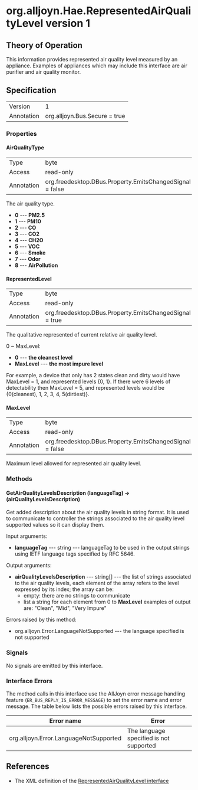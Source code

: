 # org.alljoyn.Hae.RepresentedAirQualityLevel version 1

## Theory of Operation

This information provides represented air quality level measured by an 
appliance.
Examples of appliances which may include this interface are air purifier and 
air quality monitor.

## Specification

|            |                                                                |
|------------|----------------------------------------------------------------|
| Version    | 1                                                              |
| Annotation | org.alljoyn.Bus.Secure = true                                  |

### Properties

#### AirQualityType

|            |                                                                |
|------------|----------------------------------------------------------------|
| Type       | byte                                                           |
| Access     | read-only                                                      |
| Annotation | org.freedesktop.DBus.Property.EmitsChangedSignal = false       |

The air quality type.

* **0** --- **PM2.5**
* **1** --- **PM10**
* **2** --- **CO**
* **3** --- **CO2**
* **4** --- **CH2O**
* **5** --- **VOC**
* **6** --- **Smoke**
* **7** --- **Odor**
* **8** --- **AirPollution**

#### RepresentedLevel

|            |                                                                |
|------------|----------------------------------------------------------------|
| Type       | byte                                                           |
| Access     | read-only                                                      |
| Annotation | org.freedesktop.DBus.Property.EmitsChangedSignal = true        |

The qualitative represented of current relative air quality level.

0 ~ MaxLevel:

* **0** --- **the cleanest level**
* **MaxLevel** --- **the most impure level**

For example, a device that only has 2 states clean and dirty would have 
MaxLevel = 1, and represented levels {0, 1}.
If there were 6 levels of detectability then MaxLevel = 5, and
represented levels would be {0(cleanest), 1, 2, 3, 4, 5(dirtiest)}.

#### MaxLevel

|            |                                                                |
|------------|----------------------------------------------------------------|
| Type       | byte                                                           |
| Access     | read-only                                                      |
| Annotation | org.freedesktop.DBus.Property.EmitsChangedSignal = false       |

Maximum level allowed for represented air quality level.

### Methods

#### GetAirQualityLevelsDescription (languageTag) -> (airQualityLevelsDescription)

Get added description about the air quality levels in string format. It is 
used to communicate to controller the strings associated to the air quality 
level supported values so it can display them.

Input arguments:

  * **languageTag** --- string --- languageTag to be used in the output strings
    using IETF language tags specified by RFC 5646.

Output arguments:

  * **airQualityLevelsDescription** --- string[] --- the list of strings
    associated to the air quality levels, each element of the array refers
    to the level expressed by its index; the array can be:
    * empty: there are no strings to communicate
    * list a string for each element from 0 to **MaxLevel** 
      examples of output are: "Clean", "Mid", "Very Impure"

Errors raised by this method:

  * org.alljoyn.Error.LanguageNotSupported --- the language specified is not supported

### Signals

No signals are emitted by this interface.

### Interface Errors

The method calls in this interface use the AllJoyn error message handling
feature (`ER_BUS_REPLY_IS_ERROR_MESSAGE`) to set the error name and error
message. The table below lists the possible errors raised by this interface.

|                          Error name                          |                     Error                     |
| ------------------------------------------------------------ | --------------------------------------------- |
| org.alljoyn.Error.LanguageNotSupported                       | The language specified is not supported       |

## References

  * The XML definition of the [RepresentedAirQualityLevel interface](RepresentedAirQualityLevel-v1.xml)
